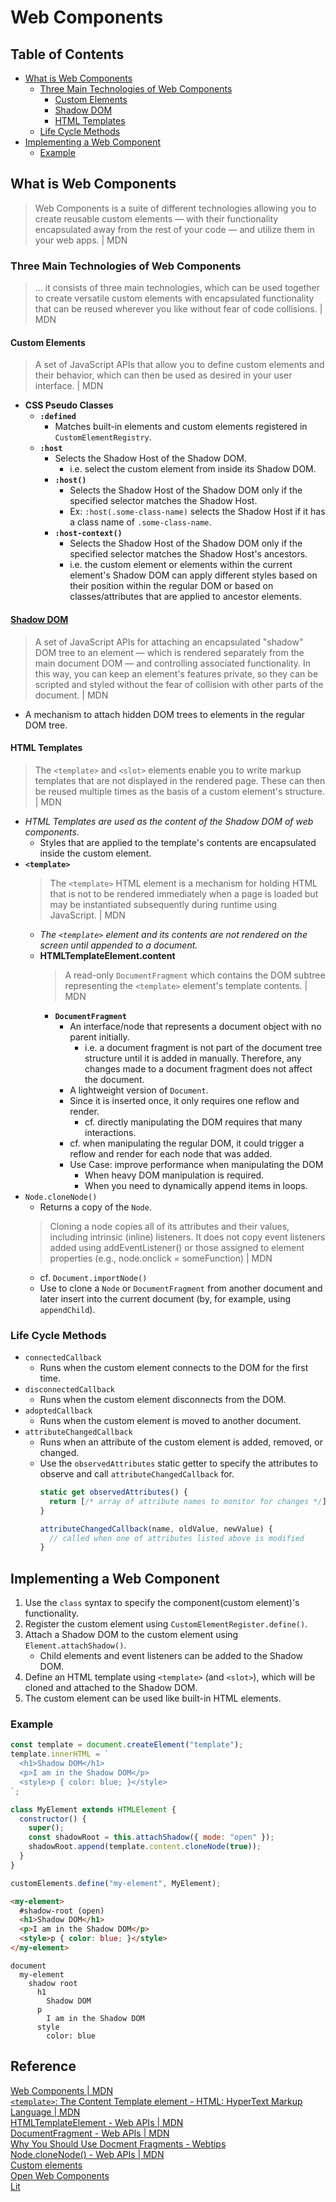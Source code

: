 # Web Components

## Table of Contents
- [What is Web Components](#what-is-web-components)
  - [Three Main Technologies of Web Components](#three-main-technologies-of-web-components)
    - [Custom Elements](#custom-elements)
    - [Shadow DOM](#shadow-dom)
    - [HTML Templates](#html-templates)
  - [Life Cycle Methods](#life-cycle-methods)
- [Implementing a Web Component](#implementing-a-web-component)
  - [Example](#example)

## What is Web Components
> Web Components is a suite of different technologies allowing you to create reusable custom elements — with their functionality encapsulated away from the rest of your code — and utilize them in your web apps. | MDN
### Three Main Technologies of Web Components
> ... it consists of three main technologies, which can be used together to create versatile custom elements with encapsulated functionality that can be reused wherever you like without fear of code collisions. | MDN
#### Custom Elements
> A set of JavaScript APIs that allow you to define custom elements and their behavior, which can then be used as desired in your user interface. | MDN
- **CSS Pseudo Classes**
  - **`:defined`**
    - Matches built-in elements and custom elements registered in `CustomElementRegistry`.
  - **`:host`**
    - Selects the Shadow Host of the Shadow DOM.
      - i.e. select the custom element from inside its Shadow DOM.
    - **`:host()`**
      - Selects the Shadow Host of the Shadow DOM only if the specified selector matches the Shadow Host.
      - Ex: `:host(.some-class-name)` selects the Shadow Host if it has a class name of `.some-class-name`.
    - **`:host-context()`**
      - Selects the Shadow Host of the Shadow DOM only if the specified selector matches the Shadow Host's ancestors.
      - i.e. the custom element or elements within the current element's Shadow DOM can apply different styles based on their position within the regular DOM or based on classes/attributes that are applied to ancestor elements.
#### [Shadow DOM](https://github.com/Kakamotobi/Learned/main/DOM/Shadow-DOM.md)
> A set of JavaScript APIs for attaching an encapsulated "shadow" DOM tree to an element — which is rendered separately from the main document DOM — and controlling associated functionality. In this way, you can keep an element's features private, so they can be scripted and styled without the fear of collision with other parts of the document. | MDN  

- A mechanism to attach hidden DOM trees to elements in the regular DOM tree.
#### HTML Templates
> The `<template>` and `<slot>` elements enable you to write markup templates that are not displayed in the rendered page. These can then be reused multiple times as the basis of a custom element's structure. | MDN  
- _HTML Templates are used as the content of the Shadow DOM of web components._
  - Styles that are applied to the template's contents are encapsulated inside the custom element.
- **`<template>`**
  > The `<template>` HTML element is a mechanism for holding HTML that is not to be rendered immediately when a page is loaded but may be instantiated subsequently during runtime using JavaScript. | MDN  
  - _The `<template>` element and its contents are not rendered on the screen until appended to a document._
  - **HTMLTemplateElement.content**
    > A read-only `DocumentFragment` which contains the DOM subtree representing the `<template>` element's template contents. | MDN  
    - **`DocumentFragment`**
      - An interface/node that represents a document object with no parent initially.
        - i.e. a document fragment is not part of the document tree structure until it is added in manually. Therefore, any changes made to a document fragment does not affect the document.
      - A lightweight version of `Document`.
      - Since it is inserted once, it only requires one reflow and render.
        - cf. directly manipulating the DOM requires that many interactions.
      - cf. when manipulating the regular DOM, it could trigger a reflow and render for each node that was added.
      - Use Case: improve performance when manipulating the DOM
        - When heavy DOM manipulation is required.
        - When you need to dynamically append items in loops.
- `Node.cloneNode()`
  - Returns a copy of the `Node`.
  > Cloning a node copies all of its attributes and their values, including intrinsic (inline) listeners. It does not copy event listeners added using addEventListener() or those assigned to element properties (e.g., node.onclick = someFunction) | MDN  
  - cf. `Document.importNode()`
  - Use to clone a `Node` or `DocumentFragment` from another document and later insert into the current document (by, for example, using `appendChild`).
### Life Cycle Methods
- `connectedCallback`
  - Runs when the custom element connects to the DOM for the first time.
- `disconnectedCallback`
  - Runs when the custom element disconnects from the DOM.
- `adoptedCallback`
  - Runs when the custom element is moved to another document.
- `attributeChangedCallback`
  - Runs when an attribute of the custom element is added, removed, or changed.
  - Use the `observedAttributes` static getter to specify the attributes to observe and call `attributeChangedCallback` for.
    ```js
    static get observedAttributes() {
      return [/* array of attribute names to monitor for changes */];
    }
    
    attributeChangedCallback(name, oldValue, newValue) {
      // called when one of attributes listed above is modified
    }
    ```

## Implementing a Web Component
1. Use the `class` syntax to specify the component(custom element)'s functionality.
2. Register the custom element using `CustomElementRegister.define()`.
3. Attach a Shadow DOM to the custom element using `Element.attachShadow()`.
    - Child elements and event listeners can be added to the Shadow DOM.
4. Define an HTML template using `<template>` (and `<slot>`), which will be cloned and attached to the Shadow DOM.
5. The custom element can be used like built-in HTML elements.
### Example
```js
const template = document.createElement("template");
template.innerHTML = `
  <h1>Shadow DOM</h1>
  <p>I am in the Shadow DOM</p>
  <style>p { color: blue; }</style>
`;

class MyElement extends HTMLElement {
  constructor() {
    super();
    const shadowRoot = this.attachShadow({ mode: "open" });
    shadowRoot.append(template.content.cloneNode(true));
  }
}

customElements.define("my-element", MyElement);
````
```html
<my-element>
  #shadow-root (open)
  <h1>Shadow DOM</h1>
  <p>I am in the Shadow DOM</p>
  <style>p { color: blue; }</style>
</my-element>
```
```
document
  my-element
    shadow root
      h1
        Shadow DOM
      p
        I am in the Shadow DOM
      style
        color: blue
```

## Reference
[Web Components | MDN](https://developer.mozilla.org/en-US/docs/Web/Web_Components)  
[`<template>`: The Content Template element - HTML: HyperText Markup Language | MDN](https://developer.mozilla.org/en-US/docs/Web/HTML/Element/template)  
[HTMLTemplateElement - Web APIs | MDN](https://developer.mozilla.org/en-US/docs/Web/API/HTMLTemplateElement)  
[DocumentFragment - Web APIs | MDN](https://developer.mozilla.org/en-US/docs/Web/API/DocumentFragment)  
[Why You Should Use Docment Fragments - Webtips](https://www.webtips.dev/document-fragments)  
[Node.cloneNode() - Web APIs | MDN](https://developer.mozilla.org/en-US/docs/Web/API/Node/cloneNode)  
[Custom elements](https://javascript.info/custom-elements)  
[Open Web Components](https://open-wc.org/)  
[Lit](https://lit.dev/)  
